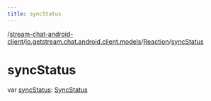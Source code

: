 ```yaml
---
title: syncStatus
---
```

/[stream-chat-android-client](../../index.md)/[io.getstream.chat.android.client.models](../index.md)/[Reaction](index.md)/[syncStatus](syncStatus.md)  
  
  
  
# syncStatus  
var [syncStatus](syncStatus.md): [SyncStatus](../../io.getstream.chat.android.client.utils/SyncStatus/index.md)

